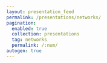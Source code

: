 ```yaml
---
layout: presentation_feed
permalink: /presentations/networks/
pagination:
  enabled: true
  collection: presentations
  tag: networks
  permalink: /:num/
autogen: true
---
```

